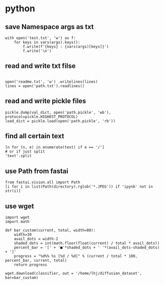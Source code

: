 # python  

## save Namespace args as txt
```
with open('test.txt', 'w') as f:
    for keys in vars(args).keys():
        f.write(f'{keys} : {vars(args)[keys]}')
        f.write('\n')
```


## read and write txt filse
```
 
open('readme.txt', 'w') .writelines(lines)
lines = open('path.txt').readlines()  
```



## read and write pickle files
``` 
pickle.dump(val_dict, open('path.pickle', 'wb'), protocol=pickle.HIGHEST_PROTOCOL)
load_dict = pickle.load(open('path.pickle', 'rb'))
```   


## find all certain text
```
[n for (n, e) in enumerate(text) if e == '/']  
# or if just split  
'text'.split
```



## use Path from fastai
```
from fastai.vision.all import Path
[i for i in list(Path(directory).rglob('*.JPEG')) if 'ipynb' not in str(i)]
```

## use wget
```
import wget
import math

def bar_custom(current, total, width=80):
    width=30
    avail_dots = width-2
    shaded_dots = int(math.floor(float(current) / total * avail_dots))
    percent_bar = '[' + '■'*shaded_dots + ' '*(avail_dots-shaded_dots) + ']'
    progress = "%d%% %s [%d / %d]" % (current / total * 100, percent_bar, current, total)
    return progress
    
wget.download(classifier, out = '/home/lhj/diffusion_dataset', bar=bar_custom)
```
